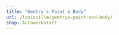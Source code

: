 ```yaml
---
title: "Gentry's Paint & Body"
url: /louisville/gentrys-paint-und-body/
shop: Autowerkstatt
---
```


